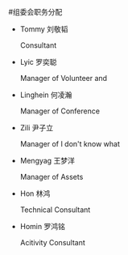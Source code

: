 #组委会职务分配

* Tommy    刘敬韬

    Consultant
    
* Lyic    罗奕聪

    Manager of Volunteer and 

* Linghein    何凌瀚

    Manager of Conference
    
* Zili    尹子立

    Manager of I don't know what
    
* Mengyag     王梦洋

    Manager of Assets
    
* Hon    林鸿

    Technical Consultant
    
* Homin    罗鸿铭

    Acitivity Consultant

